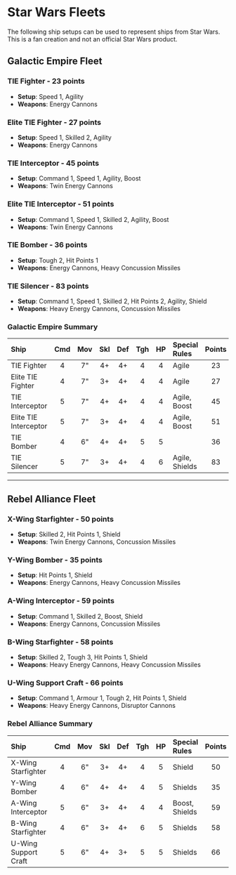 # Star Wars Fleets

The following ship setups can be used to represent ships from Star Wars. This is a fan creation and not an official Star Wars product.

## Galactic Empire Fleet

### TIE Fighter - 23 points

- **Setup**: Speed 1, Agility
- **Weapons**: Energy Cannons

### Elite TIE Fighter - 27 points

- **Setup**: Speed 1, Skilled 2, Agility
- **Weapons**: Energy Cannons

### TIE Interceptor - 45 points

- **Setup**: Command 1, Speed 1, Agility, Boost
- **Weapons**: Twin Energy Cannons

### Elite TIE Interceptor - 51 points

- **Setup**: Command 1, Speed 1, Skilled 2, Agility, Boost
- **Weapons**: Twin Energy Cannons

### TIE Bomber - 36 points

- **Setup**: Tough 2, Hit Points 1
- **Weapons**: Energy Cannons, Heavy Concussion Missiles

### TIE Silencer - 83 points

- **Setup**: Command 1, Speed 1, Skilled 2, Hit Points 2, Agility, Shield
- **Weapons**: Heavy Energy Cannons, Concussion Missiles

### Galactic Empire Summary

| Ship                    | Cmd | Mov | Skl | Def | Tgh | HP  | Special Rules         | Points |
| :---------------------- | :-: | :-: | :-: | :-: | :-: | :-: | :-------------------- | :----: |
| TIE Fighter             |  4  |  7" |  4+ |  4+ |  4  |  4  | Agile                 | 23     |
| Elite TIE Fighter       |  4  |  7" |  3+ |  4+ |  4  |  4  | Agile                 | 27     |
| TIE Interceptor         |  5  |  7" |  4+ |  4+ |  4  |  4  | Agile, Boost          | 45     |
| Elite TIE Interceptor   |  5  |  7" |  3+ |  4+ |  4  |  4  | Agile, Boost          | 51     |
| TIE Bomber              |  4  |  6" |  4+ |  4+ |  5  |  5  |                       | 36     |
| TIE Silencer            |  5  |  7" |  3+ |  4+ |  4  |  6  | Agile, Shields        | 83     |

---

## Rebel Alliance Fleet

### X-Wing Starfighter - 50 points

- **Setup**: Skilled 2, Hit Points 1, Shield
- **Weapons**: Twin Energy Cannons, Concussion Missiles

### Y-Wing Bomber - 35 points

- **Setup**: Hit Points 1, Shield
- **Weapons**: Energy Cannons, Heavy Concussion Missiles

### A-Wing Interceptor - 59 points

- **Setup**: Command 1, Skilled 2, Boost, Shield
- **Weapons**: Energy Cannons, Concussion Missiles

### B-Wing Starfighter - 58 points

- **Setup**: Skilled 2, Tough 3, Hit Points 1, Shield
- **Weapons**: Heavy Energy Cannons, Heavy Concussion Missiles

### U-Wing Support Craft - 66 points

- **Setup**: Command 1, Armour 1, Tough 2, Hit Points 1, Shield
- **Weapons**: Heavy Energy Cannons, Disruptor Cannons

### Rebel Alliance Summary

| Ship                      | Cmd | Mov | Skl | Def | Tgh | HP  | Special Rules         | Points |
| :------------------------ | :-: | :-: | :-: | :-: | :-: | :-: | :-------------------- | :----: |
| X-Wing Starfighter        |  4  |  6" |  3+ |  4+ |  4  |  5  | Shield                | 50     |
| Y-Wing Bomber             |  4  |  6" |  4+ |  4+ |  4  |  5  | Shields               | 35     |
| A-Wing Interceptor        |  5  |  6" |  3+ |  4+ |  4  |  4  | Boost, Shields        | 59     |
| B-Wing Starfighter        |  4  |  6" |  3+ |  4+ |  6  |  5  | Shields               | 58     |
| U-Wing Support Craft      |  5  |  6" |  4+ |  3+ |  5  |  5  | Shields               | 66     |
